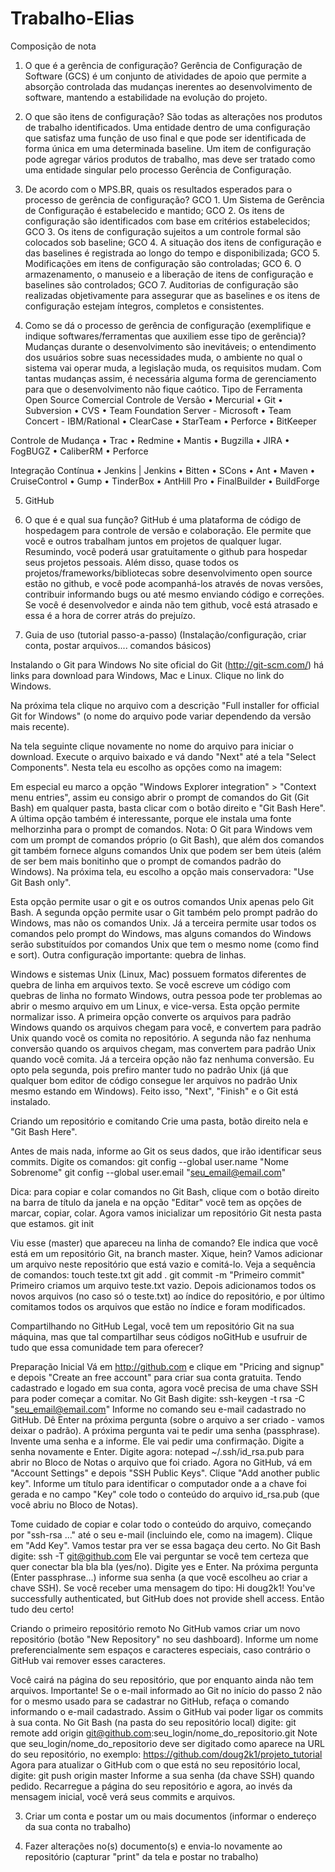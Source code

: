 # Trabalho-Elias
Composição de nota

1.	O que é a gerência de configuração?
Gerência de Configuração de Software (GCS) é um conjunto de atividades de apoio que permite a absorção controlada das mudanças inerentes ao desenvolvimento de software, mantendo a estabilidade na evolução do projeto.
2.	O que são itens de configuração?
São todas as alterações nos produtos de trabalho identificados. Uma entidade dentro de uma configuração que satisfaz uma função de uso final e que pode ser identificada de forma única em uma determinada baseline. Um item de configuração pode agregar vários produtos de trabalho, mas deve ser tratado como uma entidade singular pelo processo Gerência de Configuração.

3.	De acordo com o MPS.BR, quais os resultados esperados para o processo de gerência de configuração?
GCO 1. Um Sistema de Gerência de Configuração é estabelecido e mantido; 
GCO 2. Os itens de configuração são identificados com base em critérios estabelecidos; 
GCO 3. Os itens de configuração sujeitos a um controle formal são colocados sob baseline; 
GCO 4. A situação dos itens de configuração e das baselines é registrada ao longo do tempo e disponibilizada; 
GCO 5. Modificações em itens de configuração são controladas; 
GCO 6. O armazenamento, o manuseio e a liberação de itens de configuração e baselines são controlados; 
GCO 7. Auditorias de configuração são realizadas objetivamente para assegurar que as baselines e os itens de configuração estejam íntegros, completos e consistentes. 


4.	Como se dá o processo de gerência de configuração (exemplifique e indique softwares/ferramentas que auxiliem esse tipo de gerência)?
Mudanças durante o desenvolvimento são inevitáveis; o entendimento dos usuários sobre suas necessidades muda, o ambiente no qual o sistema vai operar muda, a legislação muda, os requisitos mudam. Com tantas mudanças assim, é necessária alguma forma de gerenciamento para que o desenvolvimento não fique caótico.
Tipo de Ferramenta	Open Source	Comercial
Controle de Versão	•	Mercurial
•	Git
•	Subversion
•	CVS
•	Team Foundation Server - Microsoft
•	Team Concert - IBM/Rational
•	ClearCase
•	StarTeam
•	Perforce
•	BitKeeper

Controle de Mudança	•	Trac
•	Redmine
•	Mantis
•	Bugzilla
•	JIRA
•	FogBUGZ
•	CaliberRM
•	Perforce

Integração Contínua	•	Jenkins | Jenkins
•	Bitten
•	SCons
•	Ant
•	Maven
•	CruiseControl
•	Gump
•	TinderBox
•	AntHill Pro
•	FinalBuilder
•	BuildForge



5.	GitHub
1.	O que é e qual sua função?
GitHub é uma plataforma de código de hospedagem para controle de versão e colaboração. Ele permite que você e outros trabalham juntos em projetos de qualquer lugar. Resumindo, você poderá usar gratuitamente o github para hospedar seus projetos pessoais. Além disso, quase todos os projetos/frameworks/bibliotecas sobre desenvolvimento open source estão no github, e você pode acompanhá-los através de novas versões, contribuir informando bugs ou até mesmo enviando código e correções. Se você é desenvolvedor e ainda não tem github, você está atrasado e essa é a hora de correr atrás do prejuízo.

2.	Guia de uso (tutorial passo-a-passo) (Instalação/configuração, criar conta, postar arquivos.... comandos básicos)

Instalando o Git para Windows
No site oficial do Git (http://git-scm.com/) há links para download para Windows, Mac e Linux. Clique no link do Windows.
 

Na próxima tela clique no arquivo com a descrição "Full installer for official Git for Windows" (o nome do arquivo pode variar dependendo da versão mais recente).
 

Na tela seguinte clique novamente no nome do arquivo para iniciar o download.
Execute o arquivo baixado e vá dando "Next" até a tela "Select Components". Nesta tela eu escolho as opções como na imagem:

 

Em especial eu marco a opção "Windows Explorer integration" > "Context menu entries", assim eu consigo abrir o prompt de comandos do Git (Git Bash) em qualquer pasta, basta clicar com o botão direito e "Git Bash Here". A última opção também é interessante, porque ele instala uma fonte melhorzinha para o prompt de comandos.
Nota: O Git para Windows vem com um prompt de comandos próprio (o Git Bash), que além dos comandos git também fornece alguns comandos Unix que podem ser bem úteis (além de ser bem mais bonitinho que o prompt de comandos padrão do Windows).
Na próxima tela, eu escolho a opção mais conservadora: "Use Git Bash only".
 

Esta opção permite usar o git e os outros comandos Unix apenas pelo Git Bash.
A segunda opção permite usar o Git também pelo prompt padrão do Windows, mas não os comandos Unix. Já a terceira permite usar todos os comandos pelo prompt do Windows, mas alguns comandos do Windows serão substituídos por comandos Unix que tem o mesmo nome (como find e sort).
Outra configuração importante: quebra de linhas.

 
Windows e sistemas Unix (Linux, Mac) possuem formatos diferentes de quebra de linha em arquivos texto. Se você escreve um código com quebras de linha no formato Windows, outra pessoa pode ter problemas ao abrir o mesmo arquivo em um Linux, e vice-versa. Esta opção permite normalizar isso.
A primeira opção converte os arquivos para padrão Windows quando os arquivos chegam para você, e convertem para padrão Unix quando você os comita no repositório. A segunda não faz nenhuma conversão quando os arquivos chegam, mas convertem para padrão Unix quando você comita. Já a terceira opção não faz nenhuma conversão.
Eu opto pela segunda, pois prefiro manter tudo no padrão Unix (já que qualquer bom editor de código consegue ler arquivos no padrão Unix mesmo estando em Windows).
Feito isso, "Next", "Finish" e o Git está instalado.

Criando um repositório e comitando
Crie uma pasta, botão direito nela e "Git Bash Here".

 

Antes de mais nada, informe ao Git os seus dados, que irão identificar seus commits. Digite os comandos:
git config --global user.name "Nome Sobrenome"
git config --global user.email "seu_email@email.com"

Dica: para copiar e colar comandos no Git Bash, clique com o botão direito na barra de título da janela e na opção "Editar" você tem as opções de marcar, copiar, colar.
Agora vamos inicializar um repositório Git nesta pasta que estamos.
git init
 

Viu esse (master) que apareceu na linha de comando? Ele indica que você está em um repositório Git, na branch master. Xique, hein?
Vamos adicionar um arquivo neste repositório que está vazio e comitá-lo. Veja a sequência de comandos:
touch teste.txt
git add .
git commit -m "Primeiro commit"
Primeiro criamos um arquivo teste.txt vazio. Depois adicionamos todos os novos arquivos (no caso só o teste.txt) ao índice do repositório, e por último comitamos todos os arquivos que estão no índice e foram modificados.

 Compartilhando no GitHub
Legal, você tem um repositório Git na sua máquina, mas que tal compartilhar seus códigos noGitHub e usufruir de tudo que essa comunidade tem para oferecer?

 Preparação Inicial
Vá em http://github.com e clique em "Pricing and signup" e depois "Create an free account" para criar sua conta gratuita.
Tendo cadastrado e logado em sua conta, agora você precisa de uma chave SSH para poder começar a comitar. No Git Bash digite:
ssh-keygen -t rsa -C "seu_email@email.com"
Informe no comando seu e-mail cadastrado no GitHub. Dê Enter na próxima pergunta (sobre o arquivo a ser criado - vamos deixar o padrão).
A próxima pergunta vai te pedir uma senha (passphrase). Invente uma senha e a informe. Ele vai pedir uma confirmação. Digite a senha novamente e Enter. Digite agora:
notepad ~/.ssh/id_rsa.pub
para abrir no Bloco de Notas o arquivo que foi criado.
Agora no GitHub, vá em "Account Settings" e depois "SSH Public Keys". Clique "Add another public key". Informe um título para identificar o computador onde a a chave foi gerada e no campo "Key" cole todo o conteúdo do arquivo id_rsa.pub (que você abriu no Bloco de Notas).
 
Tome cuidado de copiar e colar todo o conteúdo do arquivo, começando por "ssh-rsa ..." até o seu e-mail (incluindo ele, como na imagem). Clique em "Add Key".
Vamos testar pra ver se essa bagaça deu certo. No Git Bash digite:
ssh -T git@github.com
Ele vai perguntar se você tem certeza que quer conectar bla bla bla (yes/no). Digite yes e Enter. Na próxima pergunta (Enter passphrase...) informe sua senha (a que você escolheu ao criar a chave SSH).
Se você receber uma mensagem do tipo:
Hi doug2k1! You've successfully authenticated, but GitHub does not provide shell access.
Então tudo deu certo!



Criando o primeiro repositório remoto
No GitHub vamos criar um novo repositório (botão "New Repository" no seu dashboard). Informe um nome preferencialmente sem espaços e caracteres especiais, caso contrário o GitHub vai remover esses caracteres.
 


Você cairá na página do seu repositório, que por enquanto ainda não tem arquivos.
Importante! Se o e-mail informado ao Git no início do passo 2 não for o mesmo usado para se cadastrar no GitHub, refaça o comando informando o e-mail cadastrado. Assim o GitHub vai poder ligar os commits à sua conta.
No Git Bash (na pasta do seu repositório local) digite:
git remote add origin git@github.com:seu_login/nome_do_repositorio.git
Note que seu_login/nome_do_repositorio deve ser digitado como aparece na URL do seu repositório, no exemplo:
https://github.com/doug2k1/projeto_tutorial
Agora para atualizar o GitHub com o que está no seu repositório local, digite:
git push origin master
Informe a sua senha (da chave SSH) quando pedido.
Recarregue a página do seu repositório e agora, ao invés da mensagem inicial, você verá seus commits e arquivos.
 
3.	Criar um conta e postar um ou mais documentos (informar o endereço da sua conta no trabalho)
 

 


 

4.	Fazer alterações no(s) documento(s) e envia-lo novamente ao repositório (capturar "print" da tela e postar no trabalho)
